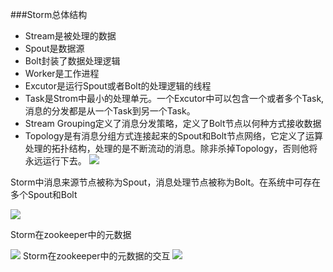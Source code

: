 ###Storm总体结构

* Stream是被处理的数据
* Spout是数据源
* Bolt封装了数据处理逻辑
* Worker是工作进程
* Excutor是运行Spout或者Bolt的处理逻辑的线程
* Task是Strom中最小的处理单元。一个Excutor中可以包含一个或者多个Task,消息的分发都是从一个Task到另一个Task。
* Stream Grouping定义了消息分发策略，定义了Bolt节点以何种方式接收数据
* Topology是有消息分组方式连接起来的Spout和Bolt节点网络，它定义了运算处理的拓扑结构，处理的是不断流动的消息。除非杀掉Topology，否则他将永远运行下去。
![](http://7xawio.com1.z0.glb.clouddn.com/storm_structure.png)

Storm中消息来源节点被称为Spout，消息处理节点被称为Bolt。在系统中可存在多个Spout和Bolt

![](http://7xawio.com1.z0.glb.clouddn.com/storm_spout_bolt.png)

Storm在zookeeper中的元数据

![](http://7xawio.com1.z0.glb.clouddn.com/storm_metadata.png)
Storm在zookeeper中的元数据的交互
![](http://7xawio.com1.z0.glb.clouddn.com/storm_metadata_use.png)
